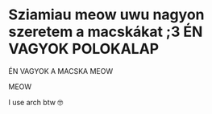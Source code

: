 # Sziamiau meow uwu nagyon szeretem a macskákat ;3 ÉN VAGYOK POLOKALAP

ÉN VAGYOK A MACSKA MEOW

MEOW

I use arch btw 🤓
